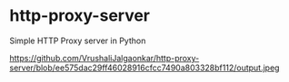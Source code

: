 
# http-proxy-server
Simple HTTP Proxy server in Python


https://github.com/VrushaliJalgaonkar/http-proxy-server/blob/ee575dac29ff46028916cfcc7490a803328bf112/output.jpeg

